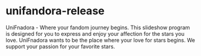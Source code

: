 # unifandora-release
UniFnadora - Where your fandom journey begins. This slideshow program is designed for you to express and enjoy your affection for the stars you love. UniFnadora wants to be the place where your love for stars begins. We support your passion for your favorite stars.
